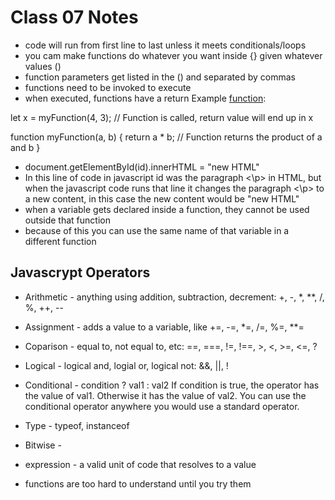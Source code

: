 # Class 07 Notes

- code will run from first line to last unless it meets conditionals/loops
- you cam make functions do whatever you want inside {} given whatever values ()
- function parameters get listed in the () and separated by commas
- functions need to be invoked to execute
- when executed, functions have a return
Example [function](https://www.w3schools.com/js/js_functions.asp):

let x = myFunction(4, 3);   // Function is called, return value will end up in x

function myFunction(a, b) {
  return a * b;             // Function returns the product of a and b
}

- document.getElementById(id).innerHTML = "new HTML"
- In this line of code in javascript id was the paragraph <\p> in HTML, but when the javascript code runs that line it changes the paragraph <\p> to a new content, in this case the new content would be "new HTML"
- when a variable gets declared inside a function, they cannot be used outside that function
- because of this you can use the same name of that variable in a different function

## Javascrypt Operators

- Arithmetic - anything using addition, subtraction, decrement: +, -, *, **, /, %, ++, --
- Assignment - adds a value to a variable, like +=, -=, *=, /=, %=, **=
- Coparison - equal to, not equal to, etc: ==, ===, !=, !==, >, <, >=, <=, ?
- Logical - logical and, logial or, logical not: &&, ||, !
- Conditional - condition ? val1 : val2
If condition is true, the operator has the value of val1. Otherwise it has the value of val2. You can use the conditional operator anywhere you would use a standard operator.
- Type - typeof, instanceof
- Bitwise -

- expression - a valid unit of code that resolves to a value
- functions are too hard to understand until you try them
